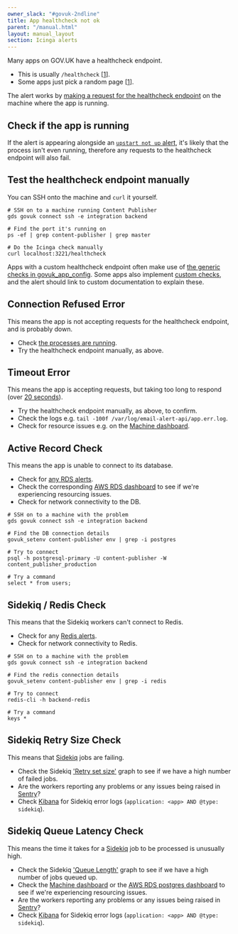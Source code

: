 ```yaml
---
owner_slack: "#govuk-2ndline"
title: App healthcheck not ok
parent: "/manual.html"
layout: manual_layout
section: Icinga alerts
---
```


Many apps on GOV.UK have a healthcheck endpoint.

- This is usually `/healthcheck` [[1](https://github.com/alphagov/govuk-puppet/blob/2693343ebc1aced7a7f94e8aba31fee8b05df8a5/modules/govuk/manifests/apps/email_alert_api.pp#L166)].
- Some apps just pick a random page [[1](https://github.com/alphagov/govuk-puppet/blob/2693343ebc1aced7a7f94e8aba31fee8b05df8a5/modules/govuk/manifests/apps/collections.pp#L51)].

The alert works by [making a request for the healthcheck endpoint](https://github.com/alphagov/govuk-puppet/blob/fab936cb82be7fad42636fcafca3718a8368ebfe/modules/icinga/files/usr/lib/nagios/plugins/check_json_healthcheck#L155) on the machine where the app is running.

## Check if the app is running

If the alert is appearing alongside an [`upstart not up` alert](/manual/alerts/check-process-running.html), it's likely that the process isn't even running, therefore any requests to the healthcheck endpoint will also fail.

## Test the healthcheck endpoint manually

You can SSH onto the machine and `curl` it yourself.

```
# SSH on to a machine running Content Publisher
gds govuk connect ssh -e integration backend

# Find the port it's running on
ps -ef | grep content-publisher | grep master

# Do the Icinga check manually
curl localhost:3221/healthcheck
```

Apps with a custom healthcheck endpoint often make use of [the generic checks in govuk_app_config](https://github.com/alphagov/govuk_app_config/blob/master/docs/healthchecks.md). Some apps also implement [custom checks](https://github.com/alphagov/content-publisher/blob/2a6e68e5161cde6f8ee4329deee9a242f6d04668/app/controllers/healthcheck_controller.rb#L8), and the alert should link to custom documentation to explain these.

## Connection Refused Error

This means the app is not accepting requests for the healthcheck endpoint, and is probably down.

- Check [the processes are running](check-process-running.html).
- Try the healthcheck endpoint manually, as above.

## Timeout Error

This means the app is accepting requests, but taking too long to respond (over [20 seconds](https://github.com/alphagov/govuk-puppet/blob/fab936cb82be7fad42636fcafca3718a8368ebfe/modules/icinga/files/usr/lib/nagios/plugins/check_json_healthcheck#L155)).

- Try the healthcheck endpoint manually, as above, to confirm.
- Check the logs e.g. `tail -100f /var/log/email-alert-api/app.err.log`.
- Check for resource issues e.g. on the [Machine dashboard][machine metrics].

## Active Record Check

This means the app is unable to connect to its database.

- Check for [any RDS alerts](/manual/govuk-in-aws.html#postgresql-and-mysql).
- Check the corresponding [AWS RDS dashboard][rds dash] to see if we're experiencing resourcing issues.
- Check for network connectivity to the DB.

```
# SSH on to a machine with the problem
gds govuk connect ssh -e integration backend

# Find the DB connection details
govuk_setenv content-publisher env | grep -i postgres

# Try to connect
psql -h postgresql-primary -U content-publisher -W content_publisher_production

# Try a command
select * from users;
```

## Sidekiq / Redis Check

This means that the Sidekiq workers can't connect to Redis.

- Check for any [Redis alerts](redis.html).
- Check for network connectivity to Redis.

```
# SSH on to a machine with the problem
gds govuk connect ssh -e integration backend

# Find the redis connection details
govuk_setenv content-publisher env | grep -i redis

# Try to connect
redis-cli -h backend-redis

# Try a command
keys *
```

## Sidekiq Retry Size Check

This means that [Sidekiq][] jobs are failing.

- Check the Sidekiq ['Retry set size'][Sidekiq dash] graph to see if we have a
  high number of failed jobs.
- Are the workers reporting any problems or any issues being raised in [Sentry]?
- Check [Kibana] for Sidekiq error logs (`application: <app> AND @type: sidekiq`).

## Sidekiq Queue Latency Check

This means the time it takes for a [Sidekiq][] job to be processed is unusually high.

- Check the Sidekiq ['Queue Length'][Sidekiq dash] graph to see if we have a
  high number of jobs queued up.
- Check the [Machine dashboard][machine metrics] or the [AWS RDS postgres dashboard][rds dash] to see if we're experiencing resourcing issues.
- Are the workers reporting any problems or any issues being raised in [Sentry]?
- Check [Kibana] for Sidekiq error logs (`application: <app> AND @type: sidekiq`).

[Sidekiq]: /manual/sidekiq.html
[Sentry]: https://sentry.io/organizations/govuk
[Sidekiq dash]: https://grafana.blue.production.govuk.digital/dashboard/file/sidekiq.json
[Kibana]: https://kibana.logit.io/s/2dd89c13-a0ed-4743-9440-825e2e52329e/app/kibana#/discover?_g=(refreshInterval:(display:Off,pause:!f,value:0),time:(from:now-1h,mode:quick,to:now))&_a=(columns:!('@message',host),index:'*-*',interval:auto,query:(query_string:(query:'@type:%20sidekiq%20AND%20application:%20email-alert-api')),sort:!('@timestamp',desc))
[machine metrics]: https://grafana.blue.production.govuk.digital/dashboard/file/machine.json
[rds dash]: https://grafana.production.govuk.digital/dashboard/file/aws-rds.json?orgId=1&var-region=eu-west-1&from=now-3h&to=now
